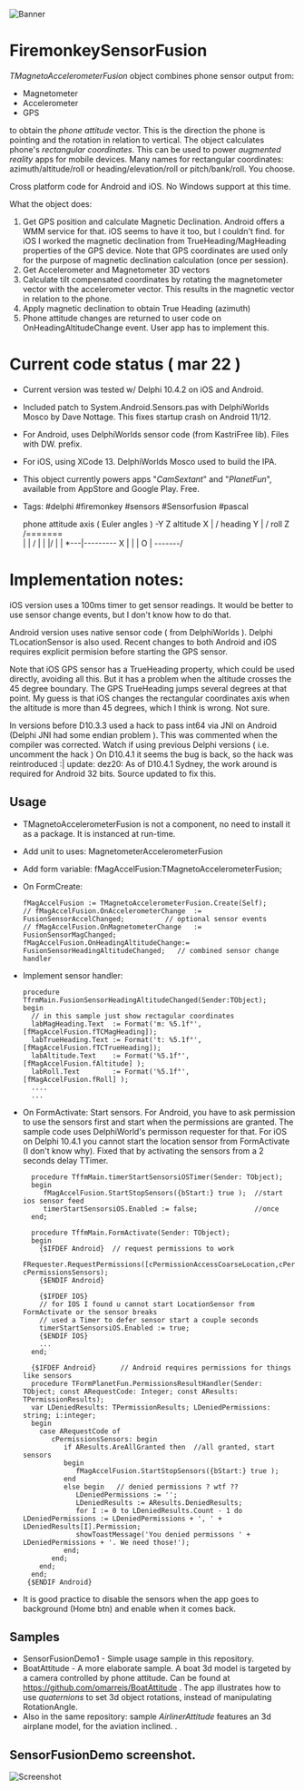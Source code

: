 ![Banner](AirlinerAttitudeBanner.png)

# FiremonkeySensorFusion

*TMagnetoAccelerometerFusion* object combines phone sensor output from:

* Magnetometer
* Accelerometer
* GPS 
 
to obtain the *phone attitude* vector. This is the direction the phone is pointing and the rotation in relation to vertical. 
The object calculates phone's *rectangular coordinates*. This can be used to power *augmented reality* apps for mobile devices. 
Many names for rectangular coordinates: azimuth/altitude/roll or heading/elevation/roll or pitch/bank/roll. You choose.

Cross platform code for Android and iOS. No Windows support at this time.

What the object does:

1. Get GPS position and calculate Magnetic Declination. Android offers a WMM service for that. iOS seems to have it too, but I couldn't find. for iOS I worked the magnetic declination from TrueHeading/MagHeading properties of the GPS device. 
Note that GPS coordinates are used only for the purpose of magnetic declination calculation (once per session). 
2. Get Accelerometer and Magnetometer 3D vectors
3. Calculate tilt compensated coordinates by rotating the magnetometer vector with the accelerometer vector. 
This results in the magnetic vector in relation to the phone.
4. Apply magnetic declination to obtain True Heading (azimuth)
5. Phone attitude changes are returned to user code on OnHeadingAltitudeChange event. User app has to implement this. 
 
# Current code status ( mar 22 ) 
* Current version was tested w/ Delphi 10.4.2 on iOS and Android.
* Included patch to System.Android.Sensors.pas with DelphiWorlds Mosco by Dave Nottage. This fixes startup crash on Android 11/12. 
* For Android, uses DelphiWorlds sensor code (from KastriFree lib). Files with DW. prefix.
* For iOS, using XCode 13. DelphiWorlds Mosco used to build the IPA.
* This object currently powers apps "*CamSextant*" and "*PlanetFun*", available from AppStore and Google Play. Free.
* Tags: #delphi #firemonkey #sensors #Sensorfusion #pascal

    phone attitude axis ( Euler angles )
         -Y     Z       altitude X 
          |    /        heading  Y 
          |   /         roll     Z 
      /=======\
      |   | / |
      |   |/  |
      |   *---|--------- X
      |       |
      |   O   |
      \-------/

# Implementation notes:
iOS version uses a 100ms timer to get sensor readings. It would be better to use sensor change events, but I don't know how to do that.

Android version uses native sensor code ( from DelphiWorlds ). Delphi TLocationSensor is also used.
Recent changes to both Android and iOS requires explicit permision before starting the GPS sensor.

Note that iOS GPS sensor has a TrueHeading property, which could be used directly, avoiding all this. But it has a problem when the altitude crosses the 45 degree boundary. The GPS TrueHeading jumps several degrees at that point. My guess is that iOS changes the rectangular coordinates axis when the altitude is more than 45 degrees, which I think is wrong. Not sure.

In versions before D10.3.3 used a hack to pass int64 via JNI on Android (Delphi JNI had some endian problem  ).
This was commented when the compiler was corrected. Watch if using previous Delphi versions ( i.e. uncomment the hack )
On D10.4.1 it seems the bug is back, so the hack was reintroduced :|
update: dez20: As of D10.4.1 Sydney, the work around is required for Android 32 bits. Source updated to fix this.

## Usage

* TMagnetoAccelerometerFusion is not a component, no need to install it as a package.  It is instanced at run-time.
* Add unit to uses:  MagnetometerAccelerometerFusion
* Add form variable:  fMagAccelFusion:TMagnetoAccelerometerFusion;
* On FormCreate:

      fMagAccelFusion := TMagnetoAccelerometerFusion.Create(Self);
      // fMagAccelFusion.OnAccelerometerChange  := FusionSensorAccelChanged;          // optional sensor events
      // fMagAccelFusion.OnMagnetometerChange   := FusionSensorMagChanged;
      fMagAccelFusion.OnHeadingAltitudeChange:= FusionSensorHeadingAltitudeChanged;   // combined sensor change handler
    
* Implement sensor handler:  

      procedure TfrmMain.FusionSensorHeadingAltitudeChanged(Sender:TObject);
      begin
        // in this sample just show rectagular coordinates
        labMagHeading.Text  := Format('m: %5.1f°', [fMagAccelFusion.fTCMagHeading]);     
        labTrueHeading.Text := Format('t: %5.1f°', [fMagAccelFusion.fTCTrueHeading]);
        labAltitude.Text    := Format('%5.1f°',    [fMagAccelFusion.fAltitude] );
        labRoll.Text        := Format('%5.1f°',    [fMagAccelFusion.fRoll] );
        ....
        ...
        
* On FormActivate: Start sensors. For Android, you have to ask permission to use the sensors first and start when the permissions are granted. The sample code uses DelphiWorld's permisson requester for that.
For iOS on Delphi 10.4.1 you cannot start the location sensor from FormActivate (I don't know why). Fixed that by activating the sensors from a 2 seconds delay TTimer.  

        procedure TffmMain.timerStartSensorsiOSTimer(Sender: TObject);
        begin
           fMagAccelFusion.StartStopSensors({bStart:} true );  //start ios sensor feed
           timerStartSensorsiOS.Enabled := false;              //once
        end;
        
        procedure TffmMain.FormActivate(Sender: TObject);
        begin
          {$IFDEF Android}  // request permissions to work
          FRequester.RequestPermissions([cPermissionAccessCoarseLocation,cPermissionAccessFineLocation], cPermissionsSensors); 
          {$ENDIF Android}
          
          {$IFDEF IOS}
          // for IOS I found u cannot start LocationSensor from FormActivate or the sensor breaks
          // used a Timer to defer sensor start a couple seconds
          timerStartSensorsiOS.Enabled := true;
          {$ENDIF IOS}
          ...
        end; 
        
        {$IFDEF Android}      // Android requires permissions for things like sensors
        procedure TFormPlanetFun.PermissionsResultHandler(Sender: TObject; const ARequestCode: Integer; const AResults: TPermissionResults);
        var LDeniedResults: TPermissionResults; LDeniedPermissions: string; i:integer;
        begin
          case ARequestCode of     
             cPermissionsSensors: begin
                if AResults.AreAllGranted then  //all granted, start sensors 
                begin
                   fMagAccelFusion.StartStopSensors({bStart:} true );  
                end
                else begin   // denied permissions ? wtf ??
                   LDeniedPermissions := '';
                   LDeniedResults := AResults.DeniedResults;
                   for I := 0 to LDeniedResults.Count - 1 do LDeniedPermissions := LDeniedPermissions + ', ' + LDeniedResults[I].Permission;
                   showToastMessage('You denied permissons ' + LDeniedPermissions + '. We need those!');
                end;   
             end;
          end;  
        end;
       {$ENDIF Android}
          
        
* It is good practice to disable the sensors when the app goes to background (Home btn) and enable when it comes back.       

## Samples
* SensorFusionDemo1 - Simple usage sample in this repository.
* BoatAttitude - A more elaborate sample. A boat 3d model is targeted by a camera controlled by phone attitude. Can be found at https://github.com/omarreis/BoatAttitude . The app illustrates how to use *quaternions* to set 3d object rotations, instead of manipulating RotationAngle. 
* Also in the same repository: sample *AirlinerAttitude* features an 3d airplane model, for the aviation inclined.
.

## SensorFusionDemo screenshot.

![Screenshot](SensorFusionShot.png)
